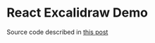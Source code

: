 # React Excalidraw Demo

Source code described in [this post](https://www.marcinsalata.com/2024/03/17/excalidraw-w-apikacji-react/)
